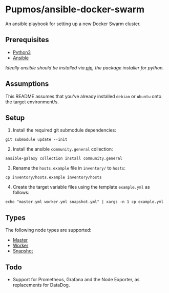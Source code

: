 # Pupmos/ansible-docker-swarm

An ansible playbook for setting up a new Docker Swarm cluster.

## Prerequisites

- [Python3](https://realpython.com/installing-python)
- [Ansible](https://docs.ansible.com/ansible/latest/installation_guide/intro_installation.html)

_Ideally ansible should be installed via [pip](https://pip.pypa.io/en/stable/), the package installer for python._

## Assumptions

This README assumes that you've already installed `debian` or `ubuntu` onto the target environment/s.

## Setup

1. Install the required git submodule dependencies:

```console
git submodule update --init
```

2. Install the ansible `community.general` collection:

```console
ansible-galaxy collection install community.general
```

3. Rename the `hosts.example` file in `inventory/` to `hosts`:

```console
cp inventory/hosts.example inventory/hosts
```

4. Create the target variable files using the template `example.yml` as follows:

```console
echo "master.yml worker.yml snapshot.yml" | xargs -n 1 cp example.yml
```

## Types

The following node types are supported:

- [Master](MASTER.md)
- [Worker](WORKER.md)
- [Snapshot](SNAPSHOT.md)

## Todo

* Support for Prometheus, Grafana and the Node Exporter, as replacements for DataDog.
